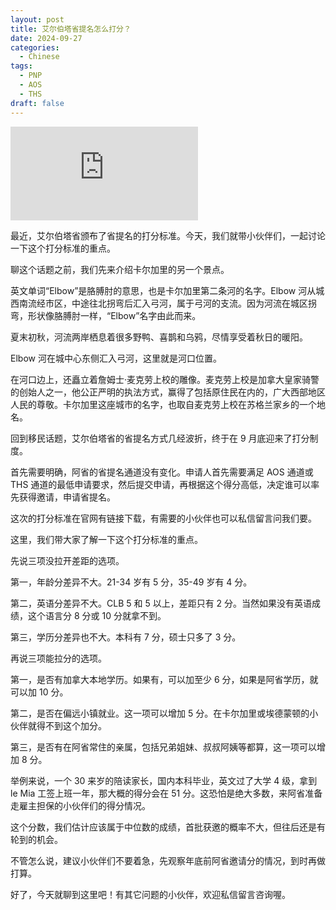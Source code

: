 ```yaml
---
layout: post
title: 艾尔伯塔省提名怎么打分？
date: 2024-09-27
categories:
  - Chinese
tags:
  - PNP
  - AOS
  - THS
draft: false
---
```


<div class="videoWrapper">
<iframe src="https://www.youtube.com/embed/x-Lbk6c4lt8?t=3" title="YouTube video player" frameborder="0" allow="accelerometer; autoplay; clipboard-write; encrypted-media; gyroscope; picture-in-picture" allowfullscreen></iframe>
</div>
<div style="display: flex; align-items: flex-start; justify-content: center; font-size: 14px; color: #777;"></div>

最近，艾尔伯塔省颁布了省提名的打分标准。今天，我们就带小伙伴们，一起讨论一下这个打分标准的重点。

<!-- more -->

聊这个话题之前，我们先来介绍卡尔加里的另一个景点。

英文单词“Elbow”是胳膊肘的意思，也是卡尔加里第二条河的名字。Elbow 河从城西南流经市区，中途往北拐弯后汇入弓河，属于弓河的支流。因为河流在城区拐弯，形状像胳膊肘一样，“Elbow”名字由此而来。

夏末初秋，河流两岸栖息着很多野鸭、喜鹊和乌鸦，尽情享受着秋日的暖阳。

Elbow 河在城中心东侧汇入弓河，这里就是河口位置。

在河口边上，还矗立着詹姆士·麦克劳上校的雕像。麦克劳上校是加拿大皇家骑警的创始人之一，他公正严明的执法方式，赢得了包括原住民在内的，广大西部地区人民的尊敬。卡尔加里这座城市的名字，也取自麦克劳上校在苏格兰家乡的一个地名。

回到移民话题，艾尔伯塔省的省提名方式几经波折，终于在 9 月底迎来了打分制度。

首先需要明确，阿省的省提名通道没有变化。申请人首先需要满足 AOS 通道或 THS 通道的最低申请要求，然后提交申请，再根据这个得分高低，决定谁可以率先获得邀请，申请省提名。

这次的打分标准在官网有链接下载，有需要的小伙伴也可以私信留言问我们要。

这里，我们带大家了解一下这个打分标准的重点。

先说三项没拉开差距的选项。

第一，年龄分差异不大。21-34 岁有 5 分，35-49 岁有 4 分。

第二，英语分差异不大。CLB 5 和 5 以上，差距只有 2 分。当然如果没有英语成绩，这个语言分 8 分或 10 分就拿不到。

第三，学历分差异也不大。本科有 7 分，硕士只多了 3 分。

再说三项能拉分的选项。

第一，是否有加拿大本地学历。如果有，可以加至少 6 分，如果是阿省学历，就可以加 10 分。

第二，是否在偏远小镇就业。这一项可以增加 5 分。在卡尔加里或埃德蒙顿的小伙伴就得不到这个加分。

第三，是否有在阿省常住的亲属，包括兄弟姐妹、叔叔阿姨等都算，这一项可以增加 8 分。

举例来说，一个 30 来岁的陪读家长，国内本科毕业，英文过了大学 4 级，拿到 le Mia 工签上班一年，那大概的得分会在 51 分。这恐怕是绝大多数，来阿省准备走雇主担保的小伙伴们的得分情况。

这个分数，我们估计应该属于中位数的成绩，首批获邀的概率不大，但往后还是有轮到的机会。

不管怎么说，建议小伙伴们不要着急，先观察年底前阿省邀请分的情况，到时再做打算。

好了，今天就聊到这里吧！有其它问题的小伙伴，欢迎私信留言咨询喔。
